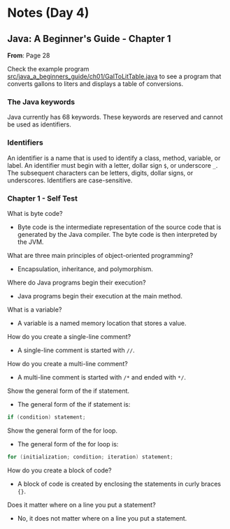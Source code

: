 # Notes (Day 4)

## Java: A Beginner's Guide - Chapter 1

**From**: Page 28

Check the example program [src/java_a_beginners_guide/ch01/GalToLitTable.java](../src/java_a_beginners_guide/ch01/GalToLitTable.java) to see a program that converts gallons to liters and displays a table of conversions.

### The Java keywords
Java currently has 68 keywords. These keywords are reserved and cannot be used as identifiers.

### Identifiers
An identifier is a name that is used to identify a class, method, variable, or label. An identifier must begin with a letter, dollar sign `$`, or underscore `_`. The subsequent characters can be letters, digits, dollar signs, or underscores. Identifiers are case-sensitive.

### Chapter 1 - Self Test
What is byte code?
- Byte code is the intermediate representation of the source code that is generated by the Java compiler. The byte code is then interpreted by the JVM.

What are three main principles of object-oriented programming?
- Encapsulation, inheritance, and polymorphism.

Where do Java programs begin their execution?
- Java programs begin their execution at the main method.

What is a variable?
- A variable is a named memory location that stores a value.

How do you create a single-line comment?
- A single-line comment is started with `//`.

How do you create a multi-line comment?
- A multi-line comment is started with `/*` and ended with `*/`.

Show the general form of the if statement.
- The general form of the if statement is:
```java
if (condition) statement;
```

Show the general form of the for loop.
- The general form of the for loop is:
```java
for (initialization; condition; iteration) statement;
```

How do you create a block of code?
- A block of code is created by enclosing the statements in curly braces `{}`.

Does it matter where on a line you put a statement?
- No, it does not matter where on a line you put a statement.
